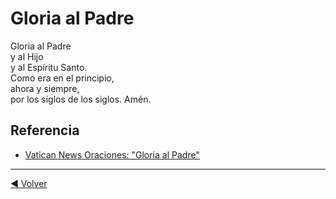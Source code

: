 # Gloria al Padre

Gloria al Padre</br>
y al Hijo</br>
y al Espíritu Santo.</br>
Como era en el principio,</br>
ahora y siempre,</br>
por los siglos de los siglos. Amén.

## Referencia

- [Vatican News Oraciones: "Gloria al Padre"](https://www.vaticannews.va/es/oraciones/gloria-al-padre.html)

---

[:arrow_backward: Volver](./README.md)